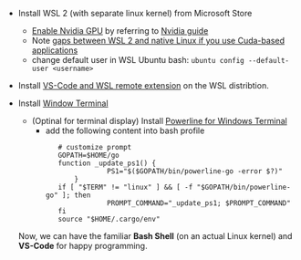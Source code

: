 * Install WSL 2 (with separate linux kernel) from Microsoft Store
  * [Enable Nvidia GPU](https://docs.microsoft.com/en-us/windows/ai/directml/gpu-cuda-in-wsl) by referring to [Nvidia guide](https://docs.nvidia.com/cuda/wsl-user-guide/index.html)
  * Note [gaps between WSL 2 and native Linux if you use Cuda-based applications](https://developer.nvidia.com/blog/leveling-up-cuda-performance-on-wsl2-with-new-enhancements/)
  * change default user in WSL Ubuntu bash: `ubuntu config --default-user <username>`
* Install [VS-Code and WSL remote extension](https://docs.microsoft.com/en-us/windows/wsl/tutorials/wsl-vscode) on the WSL distribtion.
* Install [Window Terminal](https://github.com/microsoft/terminal)
  * (Optinal for terminal display) Install [Powerline for Windows Terminal](https://docs.microsoft.com/en-us/windows/terminal/tutorials/powerline-setup)
    * add the following content into bash profile
      ```
         # customize prompt
         GOPATH=$HOME/go
         function _update_ps1() {
                     PS1="$($GOPATH/bin/powerline-go -error $?)"
             }
         if [ "$TERM" != "linux" ] && [ -f "$GOPATH/bin/powerline-go" ]; then
                     PROMPT_COMMAND="_update_ps1; $PROMPT_COMMAND"
         fi
         source "$HOME/.cargo/env"
      ```
    
   Now, we can have the familiar **Bash Shell** (on an actual Linux kernel) and **VS-Code** for happy programming.
